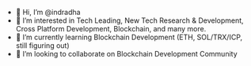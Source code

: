 - 👋 Hi, I’m @indradha
- 👀 I’m interested in Tech Leading, New Tech Research & Development, Cross Platform Development, Blockchain, and many more.
- 🌱 I’m currently learning Blockchain Development (ETH, SOL/TRX/ICP, still figuring out)
- 💞️ I’m looking to collaborate on Blockchain Development Community

<!---
indradha/indradha is a ✨ special ✨ repository because its `README.md` (this file) appears on your GitHub profile.
You can click the Preview link to take a look at your changes.
--->
